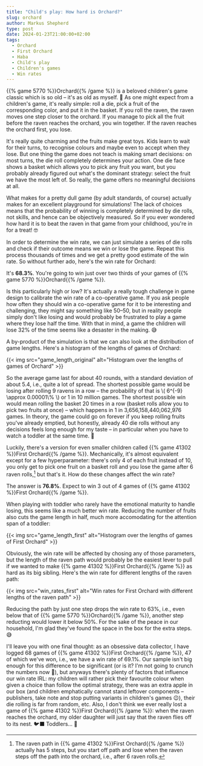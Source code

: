 ```yaml
---
title: "Child's play: How hard is Orchard?"
slug: orchard
author: Markus Shepherd
type: post
date: 2024-01-23T21:00:00+02:00
tags:
  - Orchard
  - First Orchard
  - Haba
  - Child's play
  - Children's games
  - Win rates
---
```


{{% game 5770 %}}Orchard{{% /game %}} is a beloved children's game classic which is so old – it's as old as myself. 👴 As one might expect from a children's game, it's really simple: roll a die, pick a fruit of the corresponding color, and put it in the basket. If you roll the raven, the raven moves one step closer to the orchard. If you manage to pick all the fruit before the raven reaches the orchard, you win together. If the raven reaches the orchard first, you lose.

<!-- TODO cover image -->

It's really quite charming and the fruits make great toys. Kids learn to wait for their turns, to recognise colours and maybe even to accept when they lose. But one thing the game does not teach is making smart decisions: on most turns, the die roll completely determines your action. One die face shows a basket which allows you to pick any fruit you want, but you probably already figured out what's the dominant strategy: select the fruit we have the most left of. So really, the game offers no meaningful decisions at all.

<!-- TODO game image -->

What makes for a pretty dull game (by adult standards, of course) actually makes for an excellent playground for simulations! The lack of choices means that the probability of winning is completely determined by die rolls, not skills, and hence can be objectively measured. So if you ever wondered how hard it is to beat the raven in that game from your childhood, you're in for a treat! 🤓

<!-- TODO another image -->

In order to determine the win rate, we can just simulate a series of die rolls and check if their outcome means we win or lose the game. Repeat this process thousands of times and we get a pretty good estimate of the win rate. So without further ado, here's the win rate for Orchard:

It's **68.3%**. You're going to win just over two thirds of your games of {{% game 5770 %}}Orchard{{% /game %}}.

Is this particularly high or low? It's actually a really tough challenge in game design to calibrate the win rate of a co-operative game. If you ask people how often they should win a co-operative game for it to be interesting and challenging, they might say something like 50–50, but in reality people simply don't like losing and would probably be frustrated to play a game where they lose half the time. With that in mind, a game the children will lose 32% of the time seems like a desaster in the making. 😅

A by-product of the simulation is that we can also look at the distribution of game lengths. Here's a histogram of the lengths of games of Orchard:

{{< img src="game_length_original" alt="Histogram over the lengths of games of Orchard" >}}

So the average game last for about 40 rounds, with a standard deviation of about 5.4, i.e., quite a lot of spread. The shortest possible game would be losing after rolling 9 ravens in a row – the probability of that is \\( 6^{-9} \approx 0.00001\\% \\) or 1 in 10 million games. The shortest possible win would mean rolling the basket 20 times in a row (basket rolls allow you to pick two fruits at once) – which happens in 1 in 3,656,158,440,062,976 games. In theory, the game could go on forever if you keep rolling fruits you've already emptied, but honestly, already 40 die rolls without any decisions feels long enough for my taste – in particular when you have to watch a toddler at the same time. 👶

<!-- TODO first orchard cover -->

Luckily, there's a version for even smaller children called {{% game 41302 %}}First Orchard{{% /game %}}. Mechanically, it's almost equivalent except for a few hyperparameter: there's only 4 of each fruit instead of 10, you only get to pick one fruit on a basket roll and you lose the game after 6 raven rolls,[^raven] but that's it. How do these changes affect the win rate?

The answer is **76.8%**. Expect to win 3 out of 4 games of {{% game 41302 %}}First Orchard{{% /game %}}.

When playing with toddler who rarely have the emotional maturity to handle losing, this seems like a much better win rate. Reducing the number of fruits also cuts the game length in half, much more accomodating for the attention span of a toddler:

{{< img src="game_length_first" alt="Histogram over the lengths of games of First Orchard" >}}

Obviously, the win rate will be affected by chosing any of those parameters, but the length of the raven path would probably be the easiest lever to pull if we wanted to make {{% game 41302 %}}First Orchard{{% /game %}} as hard as its big sibling. Here's the win rate for different lengths of the raven path:

{{< img src="win_rates_first" alt="Win rates for First Orchard with different lengths of the raven path" >}}

Reducing the path by just one step drops the win rate to 63%, i.e., even below that of {{% game 5770 %}}Orchard{{% /game %}}, another step reducting would lower it below 50%. For the sake of the peace in our household, I'm glad they've found the space in the box for the extra steps. 😅

<!-- TODO probably another image, maybe of our kids? -->

I'll leave you with one final thought: as an obsessive data collector, I have logged 68 games of {{% game 41302 %}}First Orchard{{% /game %}}, 47 of which we've won, i.e., we have a win rate of 69.1%. Our sample isn't big enough for this difference to be significant (or is it? I'm not going to crunch the numbers now 🤷), but anyways there's plenty of factors that influence our win rate IRL: my children will rather pick their favourite colour when given a choice than follow the optimal strategy, there was an extra apple in our box (and children emphatically cannot stand leftover components – publishers, take note and stop putting variants in children's games 😉), their die rolling is far from random, etc. Also, I don't think we ever really lost a game of {{% game 41302 %}}First Orchard{{% /game %}}: when the raven reaches the orchard, my older daughter will just say that the raven flies off to its nest. 🐦‍⬛ Toddlers… 🤷

[^raven]: The raven path in {{% game 41302 %}}First Orchard{{% /game %}} actually has 5 steps, but you start off path and lose when the raven steps off the path into the orchard, i.e., after 6 raven rolls.
